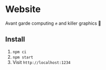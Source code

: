 # Website

Avant garde computing ✊ and killer graphics 🌈

## Install

1. `npm ci`
2. `npm start`
3. Visit `http://localhost:1234`
